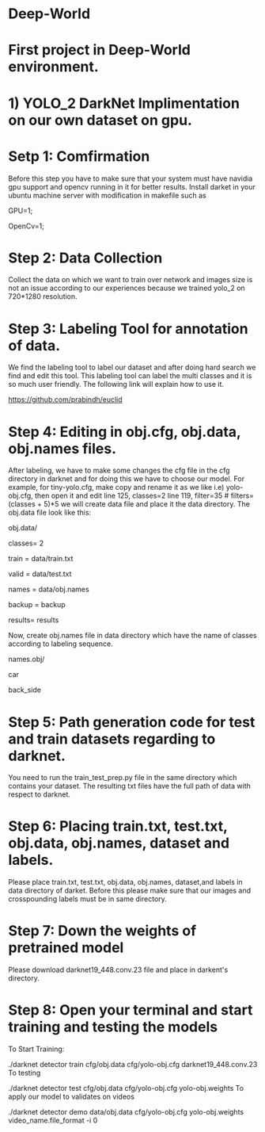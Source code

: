 # Deep-World
# First project in Deep-World environment.
# 1) YOLO_2 DarkNet Implimentation on our own dataset on gpu.
# Setp 1: Comfirmation
Before this step you have to make sure that your system must have navidia gpu support and opencv running in it for better results.
Install darket in your ubuntu machine server with modification in makefile such as

GPU=1;

OpenCv=1;
# Step 2: Data Collection
Collect the data on which we want to train over network and images size is not an issue according to our experiences because we trained yolo_2 on 720*1280 resolution.
# Step 3: Labeling Tool for annotation of data.
We find the labeling tool to label our dataset and after doing hard search we find and edit this tool. This labeling tool can label the multi classes and it is so much user friendly. The following link will explain how to use it.

https://github.com/prabindh/euclid 
# Step 4: Editing in obj.cfg, obj.data, obj.names files.
After labeling, we have to make some changes the cfg file in the cfg directory in darknet and for doing this we have to choose our model. For example, for tiny-yolo.cfg, make copy and rename it as we like i.e) yolo-obj.cfg, then open it and edit 
line 125, classes=2
line 119, filter=35     # filters=(classes + 5)*5
we will create data file and place it the data directory. The obj.data file look like this:   

obj.data/

classes= 2

train  = data/train.txt

valid  = data/test.txt

names = data/obj.names

backup = backup

results= results

Now, create obj.names file in data directory which have the name of classes according to labeling sequence.

names.obj/

car

back_side
# Step 5: Path generation code for test and train datasets regarding to darknet.
You need to run the train_test_prep.py file in the same directory which contains your dataset.
The resulting txt files have the full path of data with respect to darknet.
# Step 6: Placing train.txt, test.txt, obj.data, obj.names, dataset and labels.
Please place train.txt, test.txt, obj.data, obj.names, dataset,and labels in data directory of darket.
Before this please make sure that our images and crosspounding labels must be in same directory.
# Step 7: Down the weights of pretrained model
Please download darknet19_448.conv.23 file and place in darkent's directory.
# Step 8: Open your terminal and start training and testing the models
To Start Training:

./darknet detector train cfg/obj.data cfg/yolo-obj.cfg darknet19_448.conv.23
To testing

./darknet detector test cfg/obj.data cfg/yolo-obj.cfg yolo-obj.weights
To apply our model to validates on videos

./darknet detector demo data/obj.data cfg/yolo-obj.cfg yolo-obj.weights video_name.file_format -i 0
